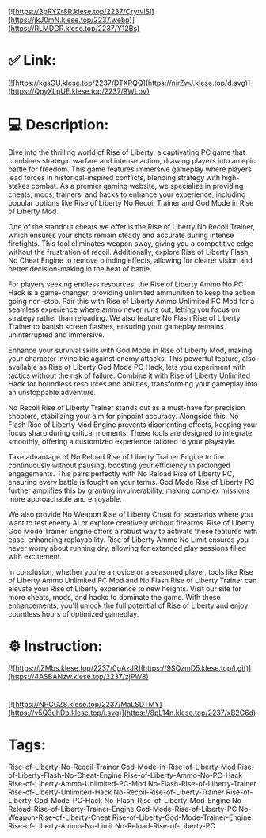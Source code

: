 [![https://3pRYZr8R.klese.top/2237/CrytviSl](https://jkJ0mN.klese.top/2237.webp)](https://RLMDGR.klese.top/2237/Y12Bs)
# ✅ Link:
[![https://kgsGU.klese.top/2237/DTXPQQ](https://nirZwJ.klese.top/d.svg)](https://QpyXLpUE.klese.top/2237/9WLoV)
# 💻 Description:
Dive into the thrilling world of Rise of Liberty, a captivating PC game that combines strategic warfare and intense action, drawing players into an epic battle for freedom. This game features immersive gameplay where players lead forces in historical-inspired conflicts, blending strategy with high-stakes combat. As a premier gaming website, we specialize in providing cheats, mods, trainers, and hacks to enhance your experience, including popular options like Rise of Liberty No Recoil Trainer and God Mode in Rise of Liberty Mod.



One of the standout cheats we offer is the Rise of Liberty No Recoil Trainer, which ensures your shots remain steady and accurate during intense firefights. This tool eliminates weapon sway, giving you a competitive edge without the frustration of recoil. Additionally, explore Rise of Liberty Flash No Cheat Engine to remove blinding effects, allowing for clearer vision and better decision-making in the heat of battle.



For players seeking endless resources, the Rise of Liberty Ammo No PC Hack is a game-changer, providing unlimited ammunition to keep the action going non-stop. Pair this with Rise of Liberty Ammo Unlimited PC Mod for a seamless experience where ammo never runs out, letting you focus on strategy rather than reloading. We also feature No Flash Rise of Liberty Trainer to banish screen flashes, ensuring your gameplay remains uninterrupted and immersive.



Enhance your survival skills with God Mode in Rise of Liberty Mod, making your character invincible against enemy attacks. This powerful feature, also available as Rise of Liberty God Mode PC Hack, lets you experiment with tactics without the risk of failure. Combine it with Rise of Liberty Unlimited Hack for boundless resources and abilities, transforming your gameplay into an unstoppable adventure.



No Recoil Rise of Liberty Trainer stands out as a must-have for precision shooters, stabilizing your aim for pinpoint accuracy. Alongside this, No Flash Rise of Liberty Mod Engine prevents disorienting effects, keeping your focus sharp during critical moments. These tools are designed to integrate smoothly, offering a customized experience tailored to your playstyle.



Take advantage of No Reload Rise of Liberty Trainer Engine to fire continuously without pausing, boosting your efficiency in prolonged engagements. This pairs perfectly with No Reload Rise of Liberty PC, ensuring every battle is fought on your terms. God Mode Rise of Liberty PC further amplifies this by granting invulnerability, making complex missions more approachable and enjoyable.



We also provide No Weapon Rise of Liberty Cheat for scenarios where you want to test enemy AI or explore creatively without firearms. Rise of Liberty God Mode Trainer Engine offers a robust way to activate these features with ease, enhancing replayability. Rise of Liberty Ammo No Limit ensures you never worry about running dry, allowing for extended play sessions filled with excitement.



In conclusion, whether you're a novice or a seasoned player, tools like Rise of Liberty Ammo Unlimited PC Mod and No Flash Rise of Liberty Trainer can elevate your Rise of Liberty experience to new heights. Visit our site for more cheats, mods, and hacks to dominate the game. With these enhancements, you'll unlock the full potential of Rise of Liberty and enjoy countless hours of optimized gameplay.

# ⚙️ Instruction:
[![https://jZMbs.klese.top/2237/0gAzJR](https://9SQzmD5.klese.top/i.gif)](https://4ASBANzw.klese.top/2237/zjPW8)
#
[![https://NPCGZ8.klese.top/2237/MaLSDTMY](https://v5Q3uhDb.klese.top/l.svg)](https://8pL14n.klese.top/2237/xB2G6d)
# Tags:
Rise-of-Liberty-No-Recoil-Trainer God-Mode-in-Rise-of-Liberty-Mod Rise-of-Liberty-Flash-No-Cheat-Engine Rise-of-Liberty-Ammo-No-PC-Hack Rise-of-Liberty-Ammo-Unlimited-PC-Mod No-Flash-Rise-of-Liberty-Trainer Rise-of-Liberty-Unlimited-Hack No-Recoil-Rise-of-Liberty-Trainer Rise-of-Liberty-God-Mode-PC-Hack No-Flash-Rise-of-Liberty-Mod-Engine No-Reload-Rise-of-Liberty-Trainer-Engine God-Mode-Rise-of-Liberty-PC No-Weapon-Rise-of-Liberty-Cheat Rise-of-Liberty-God-Mode-Trainer-Engine Rise-of-Liberty-Ammo-No-Limit No-Reload-Rise-of-Liberty-PC






